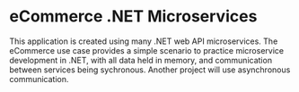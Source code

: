 # eCommerce .NET Microservices
This application is created using many .NET web API microservices. The eCommerce use case provides a 
simple scenario to practice microservice development in .NET, with all data held in memory, and communication
between services being sychronous. Another project will use asynchronous communication.

